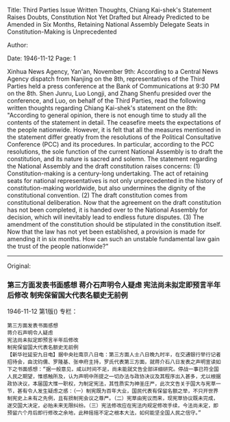 Title: Third Parties Issue Written Thoughts, Chiang Kai-shek's Statement Raises Doubts, Constitution Not Yet Drafted but Already Predicted to be Amended in Six Months, Retaining National Assembly Delegate Seats in Constitution-Making is Unprecedented

Author:

Date: 1946-11-12
Page: 1

Xinhua News Agency, Yan'an, November 9th: According to a Central News Agency dispatch from Nanjing on the 8th, representatives of the Third Parties held a press conference at the Bank of Communications at 9:30 PM on the 8th. Shen Junru, Luo Longji, and Zhang Shenfu presided over the conference, and Luo, on behalf of the Third Parties, read the following written thoughts regarding Chiang Kai-shek's statement on the 8th: "According to general opinion, there is not enough time to study all the contents of the statement in detail. The ceasefire meets the expectations of the people nationwide. However, it is felt that all the measures mentioned in the statement differ greatly from the resolutions of the Political Consultative Conference (PCC) and its procedures. In particular, according to the PCC resolutions, the sole function of the current National Assembly is to draft the constitution, and its nature is sacred and solemn. The statement regarding the National Assembly and the draft constitution raises concerns: (1) Constitution-making is a century-long undertaking. The act of retaining seats for national representatives is not only unprecedented in the history of constitution-making worldwide, but also undermines the dignity of the constitutional convention. (2) The draft constitution comes from constitutional deliberation. Now that the agreement on the draft constitution has not been completed, it is handed over to the National Assembly for decision, which will inevitably lead to endless future disputes. (3) The amendment of the constitution should be stipulated in the constitution itself. Now that the law has not yet been established, a provision is made for amending it in six months. How can such an unstable fundamental law gain the trust of the people nationwide?"



<hr /> 

Original: 


### 第三方面发表书面感想  蒋介石声明令人疑虑  宪法尚未拟定即预言半年后修改  制宪保留国大代表名额史无前例

1946-11-12
第1版()
专栏：

    第三方面发表书面感想
    蒋介石声明令人疑虑
    宪法尚未拟定即预言半年后修改
    制宪保留国大代表名额史无前例
    【新华社延安九日电】据中央社南京八日电：第三方面人士八日晚九时半，在交通银行举行记者招待会，由沈钧儒、罗隆基、张申府主持，罗氏代表第三方面，就蒋介石八日发表之声明宣读如下之书面感想：“据一般意见，咸以时间不足，尚未能就文告全部详细研究。停战一事已符全国人民之期望，惟感触所及，认为声明中所提之一切办法与政协决议及其程序出入甚多，尤以根据政协决议，本届国大惟一职权，为制定宪法，其性质实为神圣庄严，此次文告关于国大与宪草一节，甚有令人发生疑虑之感：（一）制宪既为百年大业，国民代表有保留名额之举，不只开世界制宪史上未有之先例，且有损制宪会议之尊严。（二）宪草由宪议而来，现宪草协议既未完成，遂交国大决定，必贻未来无限纠纷。（三）宪法修改应在宪法内规定修改手续，今法尚未定，即预留六个月后即行修改之余地，此种摇摇不定之根本大法，如何能坚全国人民之信守。”
